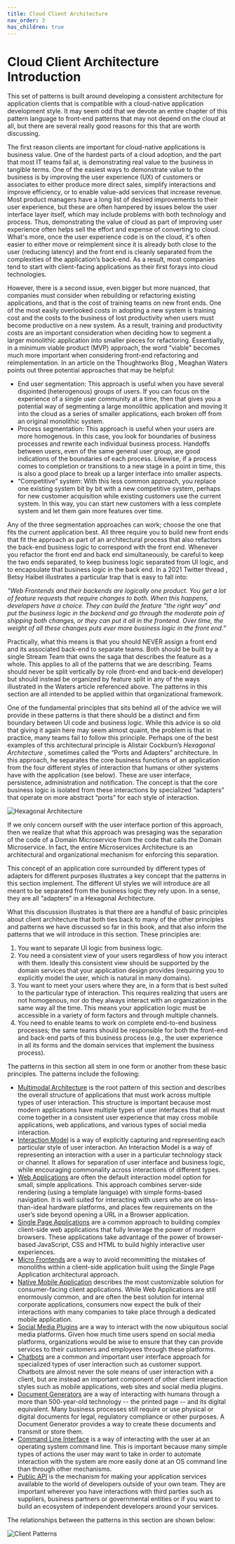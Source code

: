 ```yaml
---
title: Cloud Client Architecture
nav_order: 3
has_children: true
---
```

# Cloud Client Architecture Introduction

This set of patterns is built around developing a consistent architecture for application clients that is compatible with a cloud-native application development style. It may seem odd that we devote an entire chapter of this pattern language to front-end patterns that may not depend on the cloud at all, but there are several really good reasons for this that are worth discussing.

The first reason clients are important for cloud-native applications is business value. One of the hardest parts of a cloud adoption, and the part that most IT teams fail at, is demonstrating real value to the business in tangible terms. One of the easiest ways to demonstrate value to the business is by improving the user experience (UX) of customers or associates to either produce more direct sales, simplify interactions and improve efficiency, or to enable value-add services that increase revenue. Most product managers have a long list of desired improvements to their user experience, but these are often hampered by issues below the user interface layer itself, which may include problems with both technology and process. Thus, demonstrating the value of cloud as part of improving user experience often helps sell the effort and expense of converting to cloud. What's more, once the user experience code is on the cloud, it's often easier to either move or reimplement since it is already both close to the user (reducing latency) and the front end is cleanly separated from the complexities of the application’s back-end. As a result, most companies tend to start with client-facing applications as their first forays into cloud technologies.

However, there is a second issue, even bigger but more nuanced, that companies must consider when rebuilding or refactoring existing applications, and that is the cost of training teams on new front ends. One of the most easily overlooked costs in adopting a new system is training cost and the costs to the business of lost productivity when users must become productive on a new system. As a result, training and productivity costs are an important consideration when deciding how to segment a larger monolithic application into smaller pieces for refactoring. Essentially, in a minimum viable product (MVP) approach, the word "viable" becomes much more important when considering front-end refactoring and reimplementation. In an article on the Thoughtworks Blog , Meaghan Waters points out three potential approaches that may be helpful:

-	End user segmentation: This approach is useful when you have several disjointed (heterogenous) groups of users. If you can focus on the experience of a single user community at a time, then that gives you a potential way of segmenting a large monolithic application and moving it into the cloud as a series of smaller applications, each broken off from an original monolithic system.
-	Process segmentation: This approach is useful when your users are more homogenous. In this case, you look for boundaries of business processes and rewrite each individual business process. Handoffs between users, even of the same general user group, are good indications of the boundaries of each process. Likewise, if a process comes to completion or transitions to a new stage in a point in time, this is also a good place to break up a larger interface into smaller aspects.
-	“Competitive” system: With this less common approach, you replace one existing system bit by bit with a new competitive system, perhaps for new customer acquisition while existing customers use the current system. In this way, you can start new customers with a less complete system and let them gain more features over time.

Any of the three segmentation approaches can work; choose the one that fits the current application best. All three require you to build new front ends that fit the approach as part of an architectural process that also refactors the back-end business logic to correspond with the front end. Whenever you refactor the front end and back end simultaneously, be careful to keep the two ends separated, to keep business logic separated from UI logic, and to encapsulate that business logic in the back end. In a 2021 Twitter thread , Betsy Haibel illustrates a particular trap that is easy to fall into:

*“Web Frontends and their backends are logically one product. You get a lot of feature requests that require changes to both. When this happens, developers have a choice. They can build the feature “the right way” and put the business logic in the backend and go through the moderate pain of shipping both changes, or they can put it all in the frontend. Over time, the weight of all these changes puts ever more business logic in the front end.”*

Practically, what this means is that you should NEVER assign a front end and its associated back-end to separate teams. Both should be built by a single Stream Team that owns the saga that describes the feature as a whole. This applies to all of the patterns that we are describing. Teams should never be split vertically by role (front-end and back-end developer) but should instead be organized by feature split in any of the ways illustrated in the Waters article referenced above. The patterns in this section are all intended to be applied within that organizational framework.

One of the fundamental principles that sits behind all of the advice we will provide in these patterns is that there should be a distinct and firm boundary between UI code and business logic.  While this advice is so old that giving it again here may seem almost quaint, the problem is that in practice, many teams fail to follow this principle.  Perhaps one of the best examples of this architectural principle is Alistair Cockburn’s *Hexagonal Architecture* , sometimes called the “Ports and Adapters” architecture.  In this approach, he separates the core business functions of an application from the four different styles of interaction that humans or other systems have with the application (see below).  These are user interface, persistence, administration and notification.  The concept is that the core business logic is isolated from these interactions by specialized “adapters” that operate on more abstract “ports” for each style of interaction.
 
![Hexagonal Architecture](../assets/HexagonalArchitecture.png)

If we only concern ourself with the user interface portion of this approach, then we realize that what this approach was presaging was the separation of the code of a Domain Microservice from the code that calls the Domain Microservice. In fact, the entire Microservices Architecture is an architectural and organizational mechanism for enforcing this separation.  

This concept of an application core surrounded by different types of adapters for different purposes illustrates a key concept that the patterns in this section implement.  The different UI styles we will introduce are all meant to be separated from the business logic they rely upon.  In a sense, they are all “adapters” in a Hexagonal Architecture.

What this discussion illustrates is that there are a handful of basic principles about client architecture that both ties back to many of the other principles and patterns we have discussed so far in this book, and that also inform the patterns that we will introduce in this section.  These principles are:

1.	You want to separate UI logic from business logic.  
2.	You need a consistent view of your users regardless of how you interact with them.  Ideally this consistent view should be supported by the domain services that your application design provides (requiring you to explicitly model the user, which is natural in many domains). 
3.	You want to meet your users where they are, in a form that is best suited to the particular type of interaction.  This requires realizing that users are not homogenous, nor do they always interact with an organization in the same way all the time.  This means your application logic must be accessible in a variety of form factors and through multiple channels.
4.	You need to enable teams to work on complete end-to-end business processes; the same teams should be responsible for both the front-end and back-end parts of this business process (e.g., the user experience in all its forms and the domain services that implement the business process).
	 
The patterns in this section all stem in one form or another from these basic principles.  The patterns include the following:

- [Multimodal Architecture](Multimodal-Architecture.md) is the root pattern of this section and describes the overall structure of applications that must work across multiple types of user interaction. This structure is important because most modern applications have multiple types of user interfaces that all must come together in a consistent user experience that may cross mobile applications, web applications, and various types of social media interaction.
- [Interaction Model](Interaction-Model.md) is a way of explicitly capturing and representing each particular style of user interaction.  An Interaction Model is a way of representing an interaction with a user in a particular technology stack or channel. It allows for separation of user interface and business logic, while encouraging commonality across interactions of different types.
- [Web Applications](Web-Application.md) are often the default interaction model option for small, simple applications.  This approach combines server-side rendering (using a template language) with simple forms-based navigation. It is well suited for interacting with users who are on less-than-ideal hardware platforms, and places few requirements on the user’s side beyond opening a URL in a Browser application. 
- [Single Page Applications](Single-Page-Application.md) are a common approach to building complex client-side web applications that fully leverage the power of modern browsers. These applications take advantage of the power of browser-based JavaScript, CSS and HTML to build highly interactive user experiences.
- [Micro Frontends](Micro-Frontend.md) are a way to avoid recommitting the mistakes of monoliths within a client-side application built using the Single Page Application architectural approach.
- [Native Mobile Application](Native-Mobile-Application.md) describes the most customizable solution for consumer-facing client applications. While Web Applications are still enormously common, and are often the best solution for internal corporate applications, consumers now expect the bulk of their interactions with many companies to take place through a dedicated mobile application.
- [Social Media Plugins](Social-Media-Plugin.md) are a way to interact with the now ubiquitous social media platforms.  Given how much time users spend on social media platforms, organizations would be wise to ensure that they can provide services to their customers and employees through these platforms.
- [Chatbots](Chatbot.md) are a common and important user interface approach for specialized types of user interaction such as customer support. Chatbots are almost never the sole means of user interaction with a client, but are instead an important component of other client interaction styles such as mobile applications, web sites and social media plugins.
- [Document Generators](Document-Generator.md) are a way of interacting with humans through a more than 500-year-old technology -- the printed page -- and its digital equivalent.  Many business processes still require or use physical or digital documents for legal, regulatory compliance or other purposes.  A Document Generator provides a way to create these documents and transmit or store them.
- [Command Line Interface](Command-Line-Interface.md) is a way of interacting with the user at an operating system command line.   This is important because many simple types of actions the user may want to take in order to automate interaction with the system are more easily done at an OS command line than through other mechanisms. 
- [Public API](Public-API.md) is the mechanism for making your application services available to the world of developers outside of your own team. They are important wherever you have interactions with third parties such as suppliers, business partners or governmental entities or if you want to build an ecosystem of independent developers around your services.

The relationships between the patterns in this section are shown below:
 
![Client Patterns](../assets/CloudClientPatterns.png)
